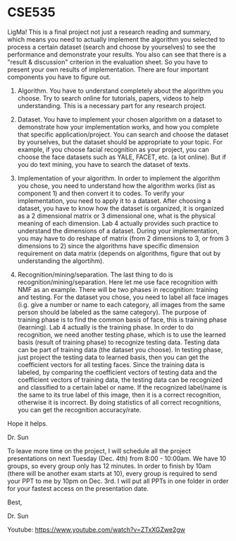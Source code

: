 # CSE535
LigMa!
This is a final project not just a research reading and summary, which means you need to actually implement the algorithm you selected to process a certain dataset (search and choose by yourselves) to see the performance and demonstrate your results. You also can see that there is a "result & discussion" criterion in the evaluation sheet. So you have to present your own results of implementation. There are four important components you have to figure out.

1. Algorithm. You have to understand completely about the algorithm you choose. Try to search online for tutorials, papers, videos to help understanding. This is a necessary part for any research project. 

2. Dataset. You have to implement your chosen algorithm on a dataset to demonstrate how your implementation works, and how you complete that specific application/project. You can search and choose the dataset by yourselves, but  the dataset should be appropriate to your topic. For example, if you choose facial recognition as your project, you can choose the face datasets such as YALE, FACET, etc. (a lot online). But if you do text mining, you have to search the dataset of texts. 

3. Implementation of your algorithm. In order to implement the algorithm you chose, you need to understand how the algorithm works (list as component 1) and then convert it to codes. To verify your implementation, you need to apply it to a dataset. After choosing a dataset, you have to know how the dataset is organized, it is organized as a 2 dimensional matrix or 3 dimensional one, what is the physical meaning of each dimension. Lab 4 actually provides such practice to understand the dimensions of a dataset. During your implementation, you may have to do reshape of matrix (from 2 dimensions to 3, or from 3 dimensions to 2) since the algorithms have specific dimension requirement on data matrix (depends on algorithms, figure that out by understanding the algortihm).

4. Recognition/mining/separation. The last thing to do is recognition/mining/separation. Here let me use face recognition with NMF as an example. There will be two phases in recognition: training and testing. For the dataset you chose, you need to label all face images (i.g. give a number or name to each category, all images from the same person should be labeled as the same category). The purpose of training phase is to find the common basis of face, this is training phase (learning). Lab 4 actually is the training phase. In order to do recognition, we need another testing phase, which is to use the learned basis (result of training phase) to recognize testing data. Testing data can be part of training data (the dataset you choose). In testing phase, just project the testing data to learned basis, then you can get the coefficient vectors for all testing faces. Since the training data is labeled, by comparing the coefficient vectors of testing data and the coefficient vectors of training data, the testing data can be recognized and classified to a certain label or name. If the recognized label/name is the same to its true label of this image, then it is a correct recognition, otherwise it is incorrect. By doing statistics of all correct recognitions, you can get the recognition accuracy/rate.

Hope it helps. 

Dr. Sun

To leave more time on the project, I will schedule all the project presentations on next Tuesday (Dec. 4th) from 8:00 - 10:00am. We have 10 groups, so every group only has 12 minutes. In order to finish by 10am (there will be another exam starts at 10), every group is required to send your PPT to me by 10pm on Dec. 3rd. I will put all PPTs in one folder in order for your fastest access on the presentation date. 

Best,

Dr. Sun

Youtube:
https://www.youtube.com/watch?v=ZTxXGZwe2gw
